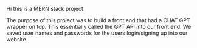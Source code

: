 Hi this is a MERN stack project

The purpose of this project was to build a front end that had a CHAT GPT wrapper on top. This essentially called the GPT API into our front end. We saved user names and passwords for the users login/signing up into our website
